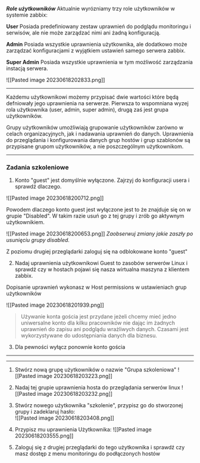 
***Role użytkowników***
Aktualnie wyrózniamy trzy role użytkowników w systemie zabbix:

**User**
  Posiada predefiniowany zestaw uprawnień do podglądu monitoringu i serwisów, ale nie może zarządzać nimi ani żadną konfiguracją. 

**Admin**
 Posiada wszystkie uprawnienia użytkownika, ale dodatkowo może zarządzać konfiguracjami z wyjątkiem ustawień samego serwera zabbix. 

**Super Admin**
  Posiada wszystkie uprawnienia w tym możliwość zarządzania instacją serwera. 


![[Pasted image 20230618202833.png]]
___

Każdemu użytkownikowi możemy przypisać dwie wartości które będą defniowały jego uprawnienia na serwerze. Pierwsza to wspomniana wyzej rola użytkownika (user, admin, super admin), drugą zaś jest grupa użytkowników. 

Grupy użytkowników umożliwiają grupowanie użytkowników zarówno w celach organizacyjnych, jak i nadawania uprawnień do danych. Uprawnienia do przeglądania i konfigurowania danych grup hostów i grup szablonów są przypisane grupom użytkowników, a nie poszczególnym użytkownikom.

___
### Zadania szkoleniowe 

1. Konto "guest" jest domyślnie wyłączone. Zajrzyj do konfiguracji usera i sprawdź dlaczego. 

![[Pasted image 20230618200712.png]]

Powodem dlaczego konto guest jest wyłączone jest to że znajduje się on w grupie "Disabled". W takim razie usuń go z tej grupy i zrób go aktywnym użytkownikiem. 

![[Pasted image 20230618200653.png]]
*Zaobserwuj zmiany jakie zaszły po usunięciu grupy disabled.*

Z poziomu drugiej przeglądarki zaloguj się na odblokowane konto "guest"

2. Nadaj uprawnienia użytkownikowi Guest to zasobów serwerów Linux i sprawdź czy w hostach pojawi się nasza wirtualna maszyna z klientem zabbix.

Dopisanie uprawnień wykonasz w Host permissions w ustawieniach grup użytkowników


![[Pasted image 20230618201939.png]]


>Używanie konta gościa jest przydane jeżeli chcemy mieć jedno uniwersalne konto dla kilku pracowników nie dając im żadnych uprawnień do zapisu ani podglądu wrażliwych danych. Czasami jest wykorzystywane do udostępniania danych dla biznesu. 

3. Dla pewności wyłącz ponownie konto gościa
___


___

1. Stwórz nową grupę użytkowników o nazwie "Grupa szkoleniowa"
   ![[Pasted image 20230618203223.png]]
   
   
2. Nadaj tej grupie uprawnienia hosta do przeglądania serwerów linux
![[Pasted image 20230618203232.png]]

3. Stwórz nowego użytkownika "szkolenie", przypisz go do stworzonej grupy i zadeklaruj hasło:  
   ![[Pasted image 20230618203408.png]]
4.  Przypisz mu uprawnienia Użytkownika:
   ![[Pasted image 20230618203555.png]]

5. Zaloguj się z drugiej przeglądarki do tego użytkownika i sprawdź czy masz dostęp z menu monitoringu do podłączonych hostów 